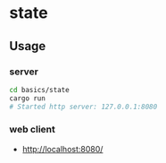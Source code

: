 # state

## Usage

### server

```sh
cd basics/state
cargo run
# Started http server: 127.0.0.1:8080
```

### web client

- [http://localhost:8080/](http://localhost:8080/)
